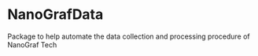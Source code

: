 # NanoGrafData
Package to help automate the data collection and processing procedure of NanoGraf Tech
